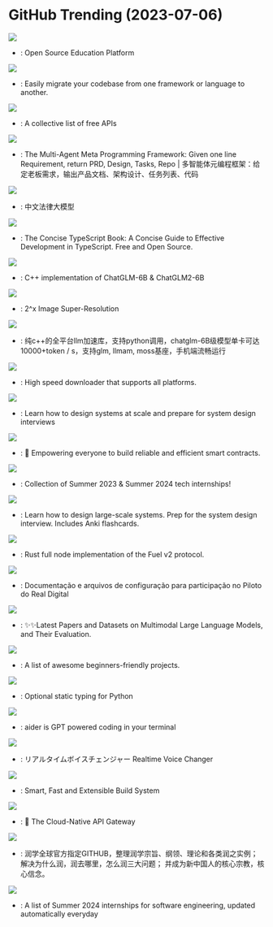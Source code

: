 # GitHub Trending (2023-07-06)

![](https://img.shields.io/badge/TypeScript-New%20722-green?style=flat-square&logo=appveyor)
- [](https://github.comundefined): Open Source Education Platform

![](https://img.shields.io/badge/Python-New%201-green?style=flat-square&logo=appveyor)
- [](https://github.comundefined): Easily migrate your codebase from one framework or language to another.

![](https://img.shields.io/badge/Python-New%20475-green?style=flat-square&logo=appveyor)
- [](https://github.comundefined): A collective list of free APIs

![](https://img.shields.io/badge/Python-New%20476-green?style=flat-square&logo=appveyor)
- [](https://github.comundefined): The Multi-Agent Meta Programming Framework: Given one line Requirement, return PRD, Design, Tasks, Repo | 多智能体元编程框架：给定老板需求，输出产品文档、架构设计、任务列表、代码

![](https://img.shields.io/badge/none-New%20696-green?style=flat-square&logo=appveyor)
- [](https://github.comundefined): 中文法律大模型

![](https://img.shields.io/badge/TypeScript-New%201-green?style=flat-square&logo=appveyor)
- [](https://github.comundefined): The Concise TypeScript Book: A Concise Guide to Effective Development in TypeScript. Free and Open Source.

![](https://img.shields.io/badge/C%2B%2B-New%2099-green?style=flat-square&logo=appveyor)
- [](https://github.comundefined): C++ implementation of ChatGLM-6B & ChatGLM2-6B

![](https://img.shields.io/badge/TypeScript-New%20532-green?style=flat-square&logo=appveyor)
- [](https://github.comundefined): 2^x Image Super-Resolution

![](https://img.shields.io/badge/C%2B%2B-New%2047-green?style=flat-square&logo=appveyor)
- [](https://github.comundefined): 纯c++的全平台llm加速库，支持python调用，chatglm-6B级模型单卡可达10000+token / s，支持glm, llmam, moss基座，手机端流畅运行

![](https://img.shields.io/badge/Dart-New%20308-green?style=flat-square&logo=appveyor)
- [](https://github.comundefined): High speed downloader that supports all platforms.

![](https://img.shields.io/badge/none-New%20795-green?style=flat-square&logo=appveyor)
- [](https://github.comundefined): Learn how to design systems at scale and prepare for system design interviews

![](https://img.shields.io/badge/Rust-New%201-green?style=flat-square&logo=appveyor)
- [](https://github.comundefined): 🌴 Empowering everyone to build reliable and efficient smart contracts.

![](https://img.shields.io/badge/none-New%2094-green?style=flat-square&logo=appveyor)
- [](https://github.comundefined): Collection of Summer 2023 & Summer 2024 tech internships!

![](https://img.shields.io/badge/Python-New%20207-green?style=flat-square&logo=appveyor)
- [](https://github.comundefined): Learn how to design large-scale systems. Prep for the system design interview. Includes Anki flashcards.

![](https://img.shields.io/badge/Rust-New%201-green?style=flat-square&logo=appveyor)
- [](https://github.comundefined): Rust full node implementation of the Fuel v2 protocol.

![](https://img.shields.io/badge/TypeScript-New%2086-green?style=flat-square&logo=appveyor)
- [](https://github.comundefined): Documentação e arquivos de configuração para participação no Piloto do Real Digital

![](https://img.shields.io/badge/none-New%20195-green?style=flat-square&logo=appveyor)
- [](https://github.comundefined): ✨✨Latest Papers and Datasets on Multimodal Large Language Models, and Their Evaluation.

![](https://img.shields.io/badge/none-New%2090-green?style=flat-square&logo=appveyor)
- [](https://github.comundefined): A list of awesome beginners-friendly projects.

![](https://img.shields.io/badge/Python-New%2023-green?style=flat-square&logo=appveyor)
- [](https://github.comundefined): Optional static typing for Python

![](https://img.shields.io/badge/Python-New%20281-green?style=flat-square&logo=appveyor)
- [](https://github.comundefined): aider is GPT powered coding in your terminal

![](https://img.shields.io/badge/Python-New%20194-green?style=flat-square&logo=appveyor)
- [](https://github.comundefined): リアルタイムボイスチェンジャー Realtime Voice Changer

![](https://img.shields.io/badge/TypeScript-New%2014-green?style=flat-square&logo=appveyor)
- [](https://github.comundefined): Smart, Fast and Extensible Build System

![](https://img.shields.io/badge/Lua-New%2078-green?style=flat-square&logo=appveyor)
- [](https://github.comundefined): 🦍 The Cloud-Native API Gateway

![](https://img.shields.io/badge/none-New%2036-green?style=flat-square&logo=appveyor)
- [](https://github.comundefined): 润学全球官方指定GITHUB，整理润学宗旨、纲领、理论和各类润之实例；解决为什么润，润去哪里，怎么润三大问题； 并成为新中国人的核心宗教，核心信念。

![](https://img.shields.io/badge/Python-New%2035-green?style=flat-square&logo=appveyor)
- [](https://github.comundefined): A list of Summer 2024 internships for software engineering, updated automatically everyday


